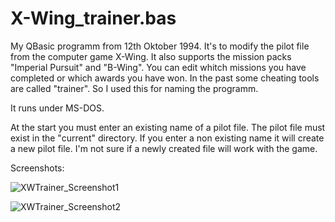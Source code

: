 # X-Wing_trainer.bas

My QBasic programm from 12th Oktober 1994. It's to modify the pilot file from the computer game X-Wing. It also supports the mission packs "Imperial Pursuit" and "B-Wing".
You can edit whitch missions you have completed or which awards you have won.
In the past some cheating tools are called "trainer". So I used this for naming the programm.

It runs under MS-DOS.

At the start you must enter an existing name of a pilot file. The pilot file must exist in the "current" directory. If you enter a non existing name it will create a new pilot file. I'm not sure if a newly created file will work with the game.

Screenshots:

![XWTrainer_Screenshot1](https://github.com/user-attachments/assets/94460e78-09ad-4e51-b837-bbacfd8bccfe)

![XWTrainer_Screenshot2](https://github.com/user-attachments/assets/8bda55e2-3def-4771-a410-ae4c6391ee51)
